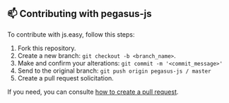 ## 📫 Contributing with pegasus-js

To contribute with js.easy, follow this steps:

1. Fork this repository.
2. Create a new branch: `git checkout -b <branch_name>`.
3. Make and confirm your alterations: `git commit -m '<commit_message>'`
4. Send to the original branch: `git push origin pegasus-js / master`
5. Create a pull request solicitation.

If you need, you can consulte [how to create a pull request](https://help.github.com/en/github/collaborating-with-issues-and-pull-requests/creating-a-pull-request).

